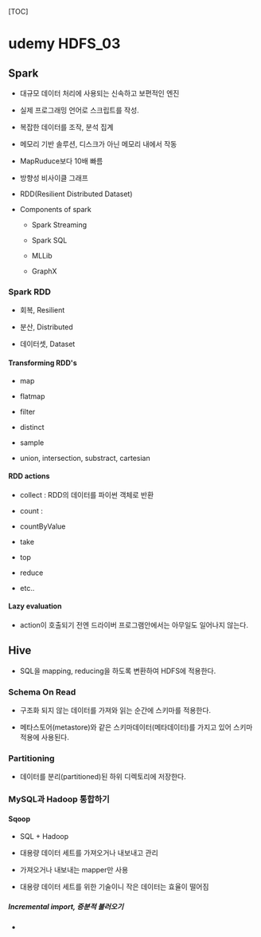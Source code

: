 [TOC]

# udemy HDFS_03

## Spark

- 대규모 데이터 처리에 사용되는 신속하고 보편적인 엔진

- 실제 프로그래밍 언어로 스크립트를 작성.

- 복잡한 데이터를 조작, 분석 집계

- 메모리 기반 솔루션, 디스크가 아닌 메모리 내에서 작동

- MapRuduce보다 10배 빠름

- 방향성 비사이클 그래프

- RDD(Resilient Distributed Dataset)

- Components of spark
  
  - Spark Streaming
  
  - Spark SQL
  
  - MLLib
  
  - GraphX

### Spark RDD

- 회복, Resilient

- 분산, Distributed

- 데이터셋, Dataset

#### Transforming RDD's

- map

- flatmap

- filter

- distinct

- sample

- union, intersection, substract, cartesian

#### RDD actions

- collect : RDD의 데이터를 파이썬 객체로 반환

- count : 

- countByValue

- take

- top

- reduce

- etc..

#### Lazy evaluation

- action이 호출되기 전엔 드라이버 프로그램안에서는 아무일도 일어나지 않는다.

## Hive

- SQL을 mapping, reducing을 하도록 변환하여 HDFS에 적용한다.

### Schema On Read

- 구조화 되지 않는 데이터를 가져와 읽는 순간에 스키마를 적용한다.

- 메타스토어(metastore)와 같은 스키마데이터(메타데이터)를 가지고 있어 스키마 적용에 사용된다.

### Partitioning

- 데이터를 분리(partitioned)된 하위 디렉토리에 저장한다.

### MySQL과 Hadoop 통합하기

#### Sqoop

- SQL + Hadoop

-  대용량 데이터 세트를 가져오거나 내보내고 관리

- 가져오거나 내보내는 mapper만 사용

- 대용량 데이터 세트를 위한 기술이니 작은 데이터는 효율이 떨어짐

##### Incremental import, 증분적 불러오기

- 
